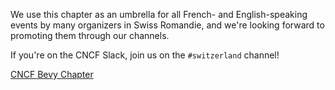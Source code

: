 We use this chapter as an umbrella for all French- and English-speaking events by many organizers in Swiss Romandie,
and we're looking forward to promoting them through our channels.

If you're on the CNCF Slack, join us on the `#switzerland` channel!

[CNCF Bevy Chapter](https://community.cncf.io/cloud-native-suisse-romande/)
